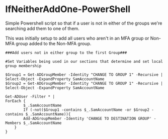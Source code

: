 # IfNeitherAddOne-PowerShell
Simple Powershell script so that if a user is not in either of the groups we're searching add them to one of them.

This was initially setup to add all users who aren't in an MFA group or Non-MFA group added to the Non-MFA group.



```
###Add users not in either group to the first Group###

#Set Variables being used in our sections that determine and set local group membership

$Group1 = Get-ADGroupMember -Identity "CHANGE TO GROUP 1" -Recursive | Select-Object -ExpandProperty SamAccountName
$Group2 = Get-ADGroupMember -Identity "CHANGE TO GROUP 1" -Recursive | Select-Object -ExpandProperty SamAccountName

Get-ADUser -Filter * |
ForEach {
        $_.SamAccountName
        If (-not($Group1 -contains $_.SamAccountName -or $Group2 -contains $_.SamAccountName)){
        Add-ADGroupMember -Identity 'CHANGE TO DESTINATION GROUP' -Members $_.SamAccountName 
    }
}
```
